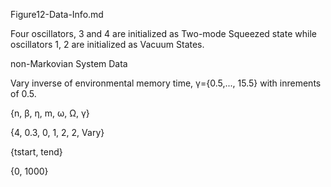 Figure12-Data-Info.md

Four oscillators, 3 and 4 are initialized as Two-mode Squeezed state while oscillators 1, 2 are initialized as Vacuum States.

non-Markovian System Data

Vary inverse of environmental memory time, γ={0.5,..., 15.5} with inrements of 0.5.

{n, β, η, m, ω, Ω, γ}

{4, 0.3, 0, 1, 2, 2, Vary}

{tstart, tend}

{0, 1000}
